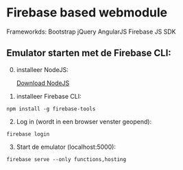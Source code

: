
# Firebase based webmodule
Frameworkds:
Bootstrap
jQuery
AngularJS
Firebase JS SDK


## Emulator starten met de Firebase CLI:

0. installeer NodeJS:

&nbsp;&nbsp;&nbsp;&nbsp;&nbsp;  [Download NodeJS](https://nodejs.org/en/download/)

1. installeer Firebase CLI: 
```
npm install -g firebase-tools
```

2. Log in (wordt in een browser venster geopend):

```
firebase login
```

3. Start de emulator (localhost:5000):

```
firebase serve --only functions,hosting
```
